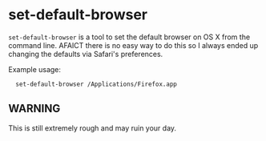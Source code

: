 # set-default-browser

`set-default-browser` is a tool to set the default browser on OS X from
the command line. AFAICT there is no easy way to do this so I always
ended up changing the defaults via Safari's preferences.

Example usage:

      set-default-browser /Applications/Firefox.app

## WARNING

This is still extremely rough and may ruin your day.
